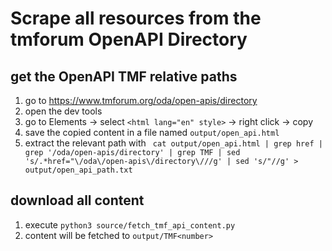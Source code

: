 # Scrape all resources from the tmforum OpenAPI Directory

## get the OpenAPI TMF relative paths
1. go to https://www.tmforum.org/oda/open-apis/directory
1. open the dev tools
1. go to Elements -> select `<html lang="en" style>` -> right click -> copy
1. save the copied content in a file named `output/open_api.html`
1. extract the relevant path with ` cat output/open_api.html | grep href | grep '/oda/open-apis/directory' | grep TMF | sed 's/.*href="\/oda\/open-apis\/directory\///g' | sed 's/"//g' > output/open_api_path.txt`

## download all content
1. execute `python3 source/fetch_tmf_api_content.py`
1. content will be fetched to `output/TMF<number>`
